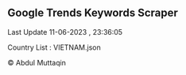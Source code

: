 

## Google Trends Keywords Scraper 
 
Last Update 11-06-2023 , 23:36:05

Country List :
VIETNAM.json



© Abdul Muttaqin 
